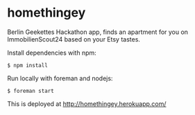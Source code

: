 homethingey
===========

Berlin Geekettes Hackathon app, finds an apartment for you on ImmobilienScout24 based on your Etsy tastes.

Install dependencies with npm:

    $ npm install

Run locally with foreman and nodejs:

    $ foreman start

This is deployed at http://homethingey.herokuapp.com/